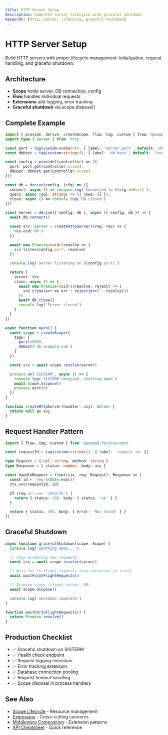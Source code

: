 ```yaml
---
title: HTTP Server Setup
description: Complete server lifecycle with graceful shutdown
keywords: [http, server, lifecycle, graceful-shutdown]
---
```


# HTTP Server Setup

Build HTTP servers with proper lifecycle management: initialization, request handling, and graceful shutdown.

## Architecture

- **Scope** holds server, DB connection, config
- **Flow** handles individual requests
- **Extensions** add logging, error tracking
- **Graceful shutdown** via scope.dispose()

## Complete Example

```ts twoslash
import { provide, derive, createScope, flow, tag, custom } from '@pumped-fn/core-next'
import type { Server } from 'http'

const port = tag(custom<number>(), { label: 'server.port', default: 3000 })
const dbHost = tag(custom<string>(), { label: 'db.host', default: 'localhost' })

const config = provide((controller) => ({
  port: port.get(controller.scope),
  dbHost: dbHost.get(controller.scope)
}))

const db = derive(config, (cfg) => ({
  connect: async () => console.log(`Connected to ${cfg.dbHost}`),
  query: async (sql: string) => ({ rows: [] }),
  close: async () => console.log('DB closed')
}))

const server = derive({ config, db }, async ({ config, db }) => {
  await db.connect()

  const srv: Server = createHttpServer((req, res) => {
    res.end('OK')
  })

  await new Promise<void>(resolve => {
    srv.listen(config.port, resolve)
  })

  console.log(`Server listening on ${config.port}`)

  return {
    server: srv,
    close: async () => {
      await new Promise<void>((resolve, reject) => {
        srv.close(err => err ? reject(err) : resolve())
      })
      await db.close()
      console.log('Server closed')
    }
  }
})

async function main() {
  const scope = createScope({
    tags: [
      port(3000),
      dbHost('db.example.com')
    ]
  })

  const srv = await scope.resolve(server)

  process.on('SIGTERM', async () => {
    console.log('SIGTERM received, shutting down')
    await scope.dispose()
    process.exit(0)
  })
}

function createHttpServer(handler: any): Server {
  return null as any
}
```

## Request Handler Pattern

```ts twoslash
import { flow, tag, custom } from '@pumped-fn/core-next'

const requestId = tag(custom<string>(), { label: 'request.id' })

type Request = { url: string, method: string }
type Response = { status: number, body: any }

const handleRequest = flow((ctx, req: Request): Response => {
  const id = `req-${Date.now()}`
  ctx.set(requestId, id)

  if (req.url === '/health') {
    return { status: 200, body: { status: 'ok' } }
  }

  return { status: 404, body: { error: 'Not found' } }
})
```

## Graceful Shutdown

```typescript
async function gracefulShutdown(scope: Scope) {
  console.log('Shutting down...')

  // Stop accepting new requests
  const srv = await scope.resolve(server)

  // Wait for in-flight requests (use extension to track)
  await waitForInFlightRequests()

  // Dispose scope (closes server, DB)
  await scope.dispose()

  console.log('Shutdown complete')
}

function waitForInFlightRequests() {
  return Promise.resolve()
}
```

## Production Checklist

- ✅ Graceful shutdown on SIGTERM
- ✅ Health check endpoint
- ✅ Request logging extension
- ✅ Error tracking extension
- ✅ Database connection pooling
- ✅ Request timeout handling
- ✅ Scope disposal in process handlers

## See Also

- [Scope Lifecycle](../guides/03-scope-lifecycle.md) - Resource management
- [Extensions](../guides/09-extensions.md) - Cross-cutting concerns
- [Middleware Composition](./middleware-composition.md) - Extension patterns
- [API Cheatsheet](../reference/api-cheatsheet.md) - Quick reference
